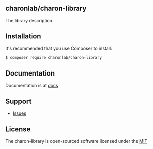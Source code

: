 ## charonlab/charon-library

The library description.

## Installation

It's recommended that you use Composer to install:

```bash
$ composer require charonlab/charon-library
```

## Documentation

Documentation is at [docs](docs/index.md)

## Support

- [Issues](https://github.com/charonlab/charon-library/issues/)

## License

The charon-library is open-sourced software licensed under the [MIT](LICENSE.md)


